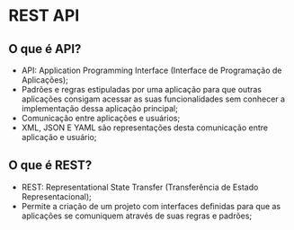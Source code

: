 # REST API

## O que é API?

- API: Application Programming Interface (Interface de Programação de Aplicações);
- Padrões e regras estipuladas por uma aplicação para que outras aplicações consigam acessar as suas funcionalidades sem conhecer a implementação dessa aplicação principal;
- Comunicação entre aplicações e usuários;
- XML, JSON E YAML são representações desta comunicação entre aplicação e usuário;

## O que é REST?

- REST: Representational State Transfer (Transferência de Estado Representacional);
- Permite a criação de um projeto com interfaces definidas para que as aplicações se comuniquem através de suas regras e padrões;
